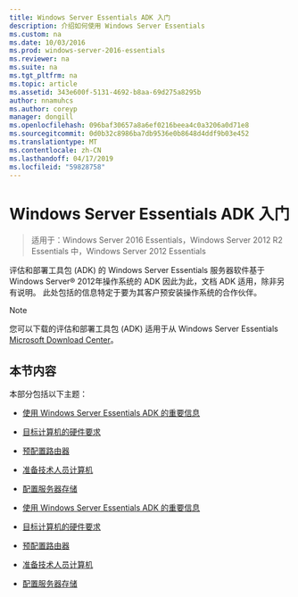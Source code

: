 ```yaml
---
title: Windows Server Essentials ADK 入门
description: 介绍如何使用 Windows Server Essentials
ms.custom: na
ms.date: 10/03/2016
ms.prod: windows-server-2016-essentials
ms.reviewer: na
ms.suite: na
ms.tgt_pltfrm: na
ms.topic: article
ms.assetid: 343e600f-5131-4692-b8aa-69d275a8295b
author: nnamuhcs
ms.author: coreyp
manager: dongill
ms.openlocfilehash: 096baf30657a8a6ef0216beea4c0a3206a0d71e8
ms.sourcegitcommit: 0d0b32c8986ba7db9536e0b8648d4ddf9b03e452
ms.translationtype: MT
ms.contentlocale: zh-CN
ms.lasthandoff: 04/17/2019
ms.locfileid: "59828758"
---
```

# <a name="getting-started-with-the-windows-server-essentials-adk"></a>Windows Server Essentials ADK 入门

>适用于：Windows Server 2016 Essentials，Windows Server 2012 R2 Essentials 中，Windows Server 2012 Essentials

评估和部署工具包 (ADK) 的 Windows Server Essentials 服务器软件基于 Windows Server® 2012年操作系统的 ADK 因此为此，文档 ADK 适用，除非另有说明。 此处包括的信息特定于要为其客户预安装操作系统的合作伙伴。  
  
> [!NOTE]
>  您可以下载的评估和部署工具包 (ADK) 适用于从 Windows Server Essentials [Microsoft Download Center](https://www.microsoft.com/download/details.aspx?id=34866)。  
  
## <a name="in-this-section"></a>本节内容  
 本部分包括以下主题：  
  

-   [使用 Windows Server Essentials ADK 的重要信息](Important-Information-for-Using-the-Windows-Server-Essentials-ADK.md)  
  
-   [目标计算机的硬件要求](Hardware-Requirements-for-the-Target-Computer.md)  
  
-   [预配置路由器](Preconfiguring-a-Router.md)  
  
-   [准备技术人员计算机](Prepare-the-Technician-Computer.md)  
  
-   [配置服务器存储](Configure-Server-Storage.md)

-   [使用 Windows Server Essentials ADK 的重要信息](../install/Important-Information-for-Using-the-Windows-Server-Essentials-ADK.md)  
  
-   [目标计算机的硬件要求](../install/Hardware-Requirements-for-the-Target-Computer.md)  
  
-   [预配置路由器](../install/Preconfiguring-a-Router.md)  
  
-   [准备技术人员计算机](../install/Prepare-the-Technician-Computer.md)  
  
-   [配置服务器存储](../install/Configure-Server-Storage.md)

